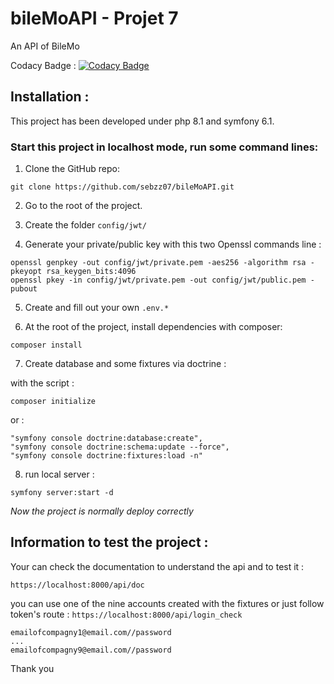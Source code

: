 # bileMoAPI - Projet 7
An API of BileMo

Codacy Badge :
[![Codacy Badge](https://app.codacy.com/project/badge/Grade/08e9decc08074a3687dcd40772a0d2cf)](https://www.codacy.com/gh/sebzz07/bileMoAPI/dashboard?utm_source=github.com&amp;utm_medium=referral&amp;utm_content=sebzz07/bileMoAPI&amp;utm_campaign=Badge_Grade)
## Installation :

This project has been developed under php 8.1 and symfony 6.1.

### Start this project in localhost mode, run some command lines:


1. Clone the GitHub repo:

```git clone https://github.com/sebzz07/bileMoAPI.git```

2. Go to the root of the project.

3. Create the folder ```config/jwt/```

4. Generate your private/public key with this two Openssl commands line : 

```
openssl genpkey -out config/jwt/private.pem -aes256 -algorithm rsa -pkeyopt rsa_keygen_bits:4096
openssl pkey -in config/jwt/private.pem -out config/jwt/public.pem -pubout
```

5. Create and fill out your own ```.env.*```

6. At the root of the project, install dependencies with composer:

```composer install```

7. Create database and some fixtures via doctrine :

with the script :

```composer initialize```

or : 
```
"symfony console doctrine:database:create",
"symfony console doctrine:schema:update --force",
"symfony console doctrine:fixtures:load -n"
```

8. run local server :

````symfony server:start -d````

*Now the project is normally deploy correctly*


## Information to test the project :

Your can check the documentation to understand the api and to test it : 

```https://localhost:8000/api/doc```

you can use one of the nine accounts created with the fixtures or just 
follow token's route : ```https://localhost:8000/api/login_check```

```
emailofcompagny1@email.com//password
...
emailofcompagny9@email.com//password
```

Thank you

